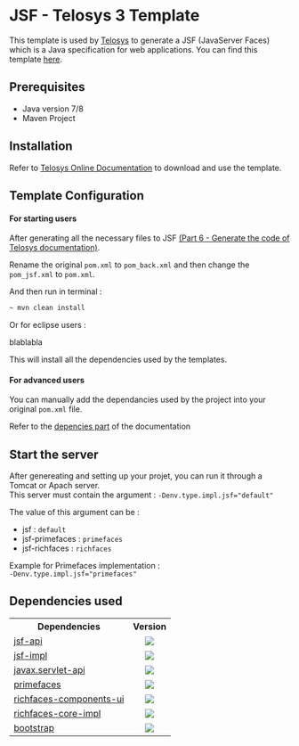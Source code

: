 


# JSF - Telosys 3 Template

This template is used by [Telosys](http://www.telosys.org/) to generate a JSF (JavaServer Faces) which is a Java specification for web applications. You can find this template [here](https://github.com/so-technology-watch/telosys-templates-jsf).

## Prerequisites

* Java version 7/8
* Maven Project


## Installation

Refer to [Telosys Online Documentation](https://sites.google.com/site/telosystools/getting-started) to download and use the template.


## Template Configuration

#### For starting users

After generating all the necessary files to JSF [(Part 6 - Generate the code of Telosys documentation)](https://sites.google.com/site/telosystools/getting-started/generate-the-code).

Rename the original `pom.xml` to `pom_back.xml` and then change the `pom_jsf.xml` to `pom.xml`. 

And then run in terminal :
```bash
~ mvn clean install
```

Or for eclipse users :

blablabla

This will install all the dependencies used by the templates.

#### For advanced users

You can manually add the dependancies used by the project into your original `pom.xml` file.

Refer to the [depencies part](#dependencies-used) of the documentation

## Start the server

After genereating and setting up your projet, you can run it through a Tomcat or Apach server.  
This server must contain the argument : `-Denv.type.impl.jsf="default"`

The value of this argument can be : 
* jsf : `default`
* jsf-primefaces : `primefaces`
* jsf-richfaces : `richfaces`

Example for Primefaces implementation :  
`-Denv.type.impl.jsf="primefaces"`


## Dependencies used
 
 <table>
  <tbody>
    <tr>
      <th align="center">Dependencies</th>
      <th align="center">Version</th>
    </tr>
    <tr>
      <td>
      <a href="http://mvnrepository.com/artifact/com.sun.faces/jsf-api/2.2.2">jsf-api</a>
      </td>
      <td align="center">
        <img src="https://img.shields.io/badge/version-2.2.2-brightgreen.svg" />
      </td>
    </tr>
        <tr>
      <td>
      <a href="http://mvnrepository.com/artifact/com.sun.faces/jsf-impl/2.2.2">jsf-impl</a>
      </td>
      <td align="center">
        <img src="https://img.shields.io/badge/version-2.2.2-brightgreen.svg" />
      </td>
    </tr>
        <tr>
      <td>
      <a href="http://mvnrepository.com/artifact/javax.servlet/javax.servlet-api/3.0.1">javax.servlet-api</a>
      </td>
      <td align="center">
        <img src="https://img.shields.io/badge/version-3.0.1-brightgreen.svg" />
      </td>
    </tr>
        <tr>
      <td>
      <a href="http://mvnrepository.com/artifact/org.primefaces/primefaces/6.0">primefaces</a>
      </td>
      <td align="center">
        <img src="https://img.shields.io/badge/version-6.0-brightgreen.svg" />
      </td>
    </tr>
    <tr>
      <td>
      	<a href="http://mvnrepository.com/artifact/org.richfaces.ui/richfaces-components-ui/4.1.0.Final">richfaces-components-ui</a>
      </td>
      <td align="center">
        <img src="https://img.shields.io/badge/version-4.1.0.Final-brightgreen.svg" />
      </td>
    </tr>
    <tr>
      <td>
      	<a href="http://mvnrepository.com/artifact/org.richfaces.core/richfaces-core-impl/4.1.0.Final">richfaces-core-impl</a>
      </td>
      <td align="center">
        <img src="https://img.shields.io/badge/version-4.1.0.Final-brightgreen.svg" />
      </td>
    </tr>
    <tr>
      <td>
      	<a href="http://mvnrepository.com/artifact/org.webjars/bootstrap/3.3.7-1">bootstrap</a>
      </td>
      <td align="center">
        <img src="https://img.shields.io/badge/version-3.3.7_1-brightgreen.svg" />
      </td>
    </tr>
  </tbody>
</table>
<br/>

